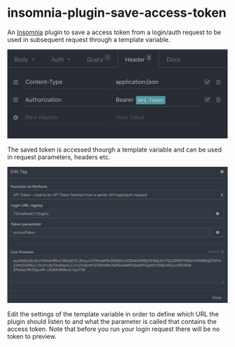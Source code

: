 # insomnia-plugin-save-access-token

An [Insomnia](https://insomnia.rest/) plugin to save a access token from a login/auth request to be used in subsequent request through a template variable.

![](https://raw.githubusercontent.com/Malm/insomnia-plugin-save-access-token/master/screen-1.png)

The saved token is accessed thourgh a template variable and can be used in request parameters, headers etc.

![](https://raw.githubusercontent.com/Malm/insomnia-plugin-save-access-token/master/screen-2.png)

Edit the settings of the template variable in order to define which URL the plugin should listen to and what the parameter is called that contains the access token. Note that before you run your login request there will be no token to preview.
